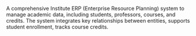 A comprehensive Institute ERP (Enterprise Resource Planning) system to manage academic data, including students, professors, courses, and credits. The system integrates key relationships between entities, supports student enrollment, tracks course credits.
